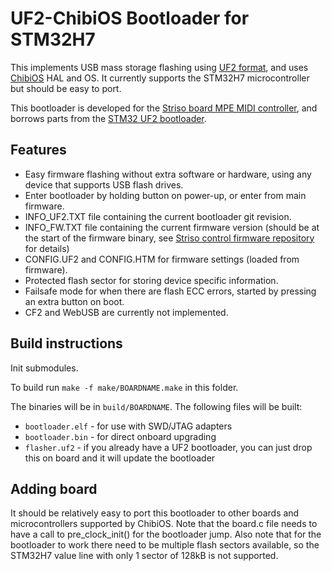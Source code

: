 # UF2-ChibiOS Bootloader for STM32H7

This implements USB mass storage flashing using [UF2 format](https://github.com/Microsoft/uf2), and uses [ChibiOS](http://www.chibios.com/) HAL and OS. It currently supports the STM32H7 microcontroller but should be easy to port.

This bootloader is developed for the [Striso board MPE MIDI controller](https://www.striso.org/), and borrows parts from the [STM32 UF2 bootloader](https://github.com/mmoskal/uf2-stm32f).

## Features

- Easy firmware flashing without extra software or hardware, using any device that supports USB flash drives.
- Enter bootloader by holding button on power-up, or enter from main firmware.
- INFO_UF2.TXT file containing the current bootloader git revision.
- INFO_FW.TXT file containing the current firmware version (should be at the start of the firmware binary, see [Striso control firmware repository](https://github.com/striso/striso-control-firmware) for details)
- CONFIG.UF2 and CONFIG.HTM for firmware settings (loaded from firmware).
- Protected flash sector for storing device specific information.
- Failsafe mode for when there are flash ECC errors, started by pressing an extra button on boot.
- CF2 and WebUSB are currently not implemented.

## Build instructions

Init submodules.

To build run ``make -f make/BOARDNAME.make`` in this folder.

The binaries will be in `build/BOARDNAME`.
The following files will be built:
* `bootloader.elf` - for use with SWD/JTAG adapters
* `bootloader.bin` - for direct onboard upgrading
* `flasher.uf2` - if you already have a UF2 bootloader, you can just drop this on board and it will update the bootloader

## Adding board

It should be relatively easy to port this bootloader to other boards and microcontrollers supported by ChibiOS. Note that the board.c file needs to have a call to pre_clock_init() for the bootloader jump. Also note that for the bootloader to work there need to be multiple flash sectors available, so the STM32H7 value line with only 1 sector of 128kB is not supported.

